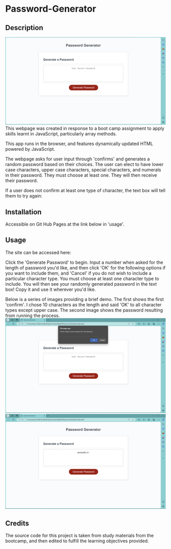 # Password-Generator

## Description
<img src ="./assets/Landingscr.png">
This webpage was created in response to a  boot camp assignment to apply skills learnt in JavaScript, particularly array methods. 

This app runs in the browser, and features dynamically updated HTML powered by JavaScript.

The webpage asks for user input through 'confirms' and generates a random password based on their choices. The user can elect to have lower case characters, upper case characters, special characters, and numerals in their password. They must choose at least one. They will then receive their password.

If a user does not confirm at least one type of character, the text box will tell them to try again:

## Installation

Accessible on Git Hub Pages at the link below in 'usage'.

## Usage
The site can be accessed here: 

Click the 'Generate Password' to begin. Input a number when asked for the length of password you'd like, and then click 'OK' for the following options if you want to include them, and 'Cancel' if you do not wish to include a particular character type. You must choose at least one character type to include. You will then see your randomly generated password in the text box! Copy it and use it wherever you'd like. 

Below is a series of images providing a brief demo. The first shows the first 'confirm'. I chose 10 characters as the length and said 'OK' to all character types except upper case. The second image shows the password resulting from running the process. 
<img src ="./assets/firstconfirm.png">
<img src ="./assets/generated.png">

## Credits

The source code for this project is taken from study materials from the bootcamp, and then edited to fulfill the learning objectives provided. 
